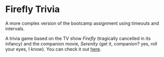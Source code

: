 # Firefly Trivia

A more complex version of the bootcamp assignment using timeouts and intervals.

A trivia game based on the TV show *Firefly* (tragically cancelled in its infancy) and the companion movie, *Serenity* (get it, companion? yes, roll your eyes, I know). You can check it out [here](https://strangebrewer.github.io/Bootcamp-09-Firefly-Trivia/).
